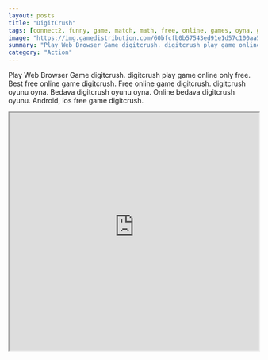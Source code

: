 ```yaml
---
layout: posts
title: "DigitCrush"
tags: [connect2, funny, game, match, math, free, online, games, oyna, game, free, games, play, play, games]
image: "https://img.gamedistribution.com/60bfcfb0b57543ed91e1d57c100aa588.jpg"
summary: "Play Web Browser Game digitcrush. digitcrush play game online only free. Best free online game digitcrush. Free online game digitcrush. digitcrush oyunu oyna. Bedava digitcrush oyunu oyna. Online bedava digitcrush oyunu. Android, ios free game digitcrush."
category: "Action"
---
```


Play Web Browser Game digitcrush. digitcrush play game online only free. Best free online game digitcrush. Free online game digitcrush. digitcrush oyunu oyna. Bedava digitcrush oyunu oyna. Online bedava digitcrush oyunu. Android, ios free game digitcrush.

<iframe width="100%" height="480px;" src="https://html5.gamedistribution.com/60bfcfb0b57543ed91e1d57c100aa588/"></iframe>